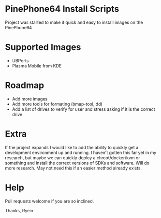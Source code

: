 # PinePhone64 Install Scripts

Project was started to make it quick and easy to install images on the PinePhone64

# Supported Images
 - UBPorts
 - Plasma Mobile from KDE

# Roadmap

 - Add more images
 - Add more tools for formating (bmap-tool, dd)
 - Add a list of drives to verify for user and stress asking if it is the correct drive

# Extra

If the project expands I would like to add the ability to quickly get a development environment up and running.  I haven't gotten this far yet in my research, but maybe we can quickly deploy a chroot/docker/kvm or something and install the correct versions of SDKs and software.  Will do more research.  May not need this if an easier method already exists.

# Help

Pull requests welcome if you are so inclined.  

Thanks, Ryein
